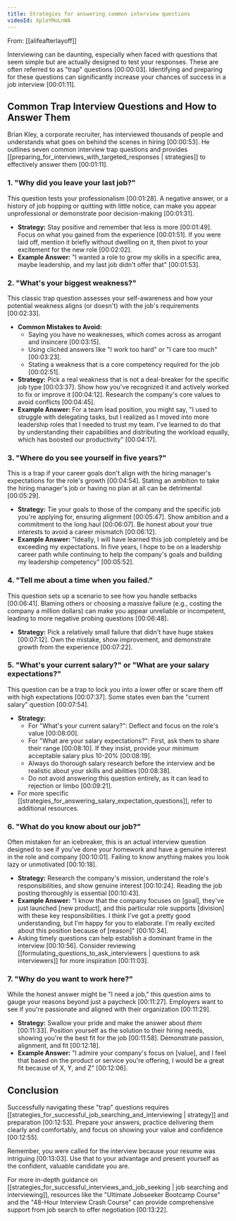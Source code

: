 ```yaml
---
title: Strategies for answering common interview questions
videoId: XploYMoLnWA
---
```


From: [[alifeafterlayoff]] <br/> 

Interviewing can be daunting, especially when faced with questions that seem simple but are actually designed to test your responses. These are often referred to as "trap" questions <a class="yt-timestamp" data-t="00:00:03">[00:00:03]</a>. Identifying and preparing for these questions can significantly increase your chances of success in a job interview <a class="yt-timestamp" data-t="00:01:11">[00:01:11]</a>.

## Common Trap Interview Questions and How to Answer Them

Brian Kley, a corporate recruiter, has interviewed thousands of people and understands what goes on behind the scenes in hiring <a class="yt-timestamp" data-t="00:00:53">[00:00:53]</a>. He outlines seven common interview trap questions and provides [[preparing_for_interviews_with_targeted_responses | strategies]] to effectively answer them <a class="yt-timestamp" data-t="00:01:11">[00:01:11]</a>.

### 1. "Why did you leave your last job?"

This question tests your professionalism <a class="yt-timestamp" data-t="00:01:28">[00:01:28]</a>. A negative answer, or a history of job hopping or quitting with little notice, can make you appear unprofessional or demonstrate poor decision-making <a class="yt-timestamp" data-t="00:01:31">[00:01:31]</a>.

*   **Strategy:** Stay positive and remember that less is more <a class="yt-timestamp" data-t="00:01:49">[00:01:49]</a>. Focus on what you gained from the experience <a class="yt-timestamp" data-t="00:01:51">[00:01:51]</a>. If you were laid off, mention it briefly without dwelling on it, then pivot to your excitement for the new role <a class="yt-timestamp" data-t="00:02:02">[00:02:02]</a>.
*   **Example Answer:** "I wanted a role to grow my skills in a specific area, maybe leadership, and my last job didn't offer that" <a class="yt-timestamp" data-t="00:01:53">[00:01:53]</a>.

### 2. "What's your biggest weakness?"

This classic trap question assesses your self-awareness and how your potential weakness aligns (or doesn't) with the job's requirements <a class="yt-timestamp" data-t="00:02:33">[00:02:33]</a>.

*   **Common Mistakes to Avoid:**
    *   Saying you have no weaknesses, which comes across as arrogant and insincere <a class="yt-timestamp" data-t="00:03:15">[00:03:15]</a>.
    *   Using clichéd answers like "I work too hard" or "I care too much" <a class="yt-timestamp" data-t="00:03:23">[00:03:23]</a>.
    *   Stating a weakness that is a core competency required for the job <a class="yt-timestamp" data-t="00:02:51">[00:02:51]</a>.
*   **Strategy:** Pick a real weakness that is not a deal-breaker for the specific job type <a class="yt-timestamp" data-t="00:03:37">[00:03:37]</a>. Show how you've recognized it and actively worked to fix or improve it <a class="yt-timestamp" data-t="00:04:12">[00:04:12]</a>. Research the company's core values to avoid conflicts <a class="yt-timestamp" data-t="00:04:45">[00:04:45]</a>.
*   **Example Answer:** For a team lead position, you might say, "I used to struggle with delegating tasks, but I realized as I moved into more leadership roles that I needed to trust my team. I've learned to do that by understanding their capabilities and distributing the workload equally, which has boosted our productivity" <a class="yt-timestamp" data-t="00:04:17">[00:04:17]</a>.

### 3. "Where do you see yourself in five years?"

This is a trap if your career goals don't align with the hiring manager's expectations for the role's growth <a class="yt-timestamp" data-t="00:04:54">[00:04:54]</a>. Stating an ambition to take the hiring manager's job or having no plan at all can be detrimental <a class="yt-timestamp" data-t="00:05:29">[00:05:29]</a>.

*   **Strategy:** Tie your goals to those of the company and the specific job you're applying for, ensuring alignment <a class="yt-timestamp" data-t="00:05:47">[00:05:47]</a>. Show ambition and a commitment to the long haul <a class="yt-timestamp" data-t="00:06:07">[00:06:07]</a>. Be honest about your true interests to avoid a career mismatch <a class="yt-timestamp" data-t="00:06:12">[00:06:12]</a>.
*   **Example Answer:** "Ideally, I will have learned this job completely and be exceeding my expectations. In five years, I hope to be on a leadership career path while continuing to help the company's goals and building my leadership competency" <a class="yt-timestamp" data-t="00:05:52">[00:05:52]</a>.

### 4. "Tell me about a time when you failed."

This question sets up a scenario to see how you handle setbacks <a class="yt-timestamp" data-t="00:06:41">[00:06:41]</a>. Blaming others or choosing a massive failure (e.g., costing the company a million dollars) can make you appear unreliable or incompetent, leading to more negative probing questions <a class="yt-timestamp" data-t="00:06:48">[00:06:48]</a>.

*   **Strategy:** Pick a relatively small failure that didn't have huge stakes <a class="yt-timestamp" data-t="00:07:12">[00:07:12]</a>. Own the mistake, show improvement, and demonstrate growth from the experience <a class="yt-timestamp" data-t="00:07:22">[00:07:22]</a>.

### 5. "What's your current salary?" or "What are your salary expectations?"

This question can be a trap to lock you into a lower offer or scare them off with high expectations <a class="yt-timestamp" data-t="00:07:37">[00:07:37]</a>. Some states even ban the "current salary" question <a class="yt-timestamp" data-t="00:07:54">[00:07:54]</a>.

*   **Strategy:**
    *   For "What's your current salary?": Deflect and focus on the role's value <a class="yt-timestamp" data-t="00:08:00">[00:08:00]</a>.
    *   For "What are your salary expectations?": First, ask them to share their range <a class="yt-timestamp" data-t="00:08:10">[00:08:10]</a>. If they insist, provide your minimum acceptable salary plus 10-20% <a class="yt-timestamp" data-t="00:08:19">[00:08:19]</a>.
    *   Always do thorough salary research before the interview and be realistic about your skills and abilities <a class="yt-timestamp" data-t="00:08:38">[00:08:38]</a>.
    *   Do not avoid answering this question entirely, as it can lead to rejection or limbo <a class="yt-timestamp" data-t="00:09:21">[00:09:21]</a>.
*   For more specific [[strategies_for_answering_salary_expectation_questions]], refer to additional resources.

### 6. "What do you know about our job?"

Often mistaken for an icebreaker, this is an actual interview question designed to see if you've done your homework and have a genuine interest in the role and company <a class="yt-timestamp" data-t="00:10:01">[00:10:01]</a>. Failing to know anything makes you look lazy or unmotivated <a class="yt-timestamp" data-t="00:10:18">[00:10:18]</a>.

*   **Strategy:** Research the company's mission, understand the role's responsibilities, and show genuine interest <a class="yt-timestamp" data-t="00:10:24">[00:10:24]</a>. Reading the job posting thoroughly is essential <a class="yt-timestamp" data-t="00:10:43">[00:10:43]</a>.
*   **Example Answer:** "I know that the company focuses on [goal], they've just launched [new product], and this particular role supports [division] with these key responsibilities. I think I've got a pretty good understanding, but I'm happy for you to elaborate. I'm really excited about this position because of [reason]" <a class="yt-timestamp" data-t="00:10:34">[00:10:34]</a>.
*   Asking timely questions can help establish a dominant frame in the interview <a class="yt-timestamp" data-t="00:10:56">[00:10:56]</a>. Consider reviewing [[formulating_questions_to_ask_interviewers | questions to ask interviewers]] for more inspiration <a class="yt-timestamp" data-t="00:11:03">[00:11:03]</a>.

### 7. "Why do you want to work here?"

While the honest answer might be "I need a job," this question aims to gauge your reasons beyond just a paycheck <a class="yt-timestamp" data-t="00:11:27">[00:11:27]</a>. Employers want to see if you're passionate and aligned with their organization <a class="yt-timestamp" data-t="00:11:29">[00:11:29]</a>.

*   **Strategy:** Swallow your pride and make the answer about *them* <a class="yt-timestamp" data-t="00:11:33">[00:11:33]</a>. Position yourself as the solution to their hiring needs, showing you're the best fit for the job <a class="yt-timestamp" data-t="00:11:58">[00:11:58]</a>. Demonstrate passion, alignment, and fit <a class="yt-timestamp" data-t="00:12:18">[00:12:18]</a>.
*   **Example Answer:** "I admire your company's focus on [value], and I feel that based on the product or service you're offering, I would be a great fit because of X, Y, and Z" <a class="yt-timestamp" data-t="00:12:06">[00:12:06]</a>.

## Conclusion

Successfully navigating these "trap" questions requires [[strategies_for_successful_job_searching_and_interviewing | strategy]] and preparation <a class="yt-timestamp" data-t="00:12:53">[00:12:53]</a>. Prepare your answers, practice delivering them clearly and comfortably, and focus on showing your value and confidence <a class="yt-timestamp" data-t="00:12:55">[00:12:55]</a>.

<div class="callout">
Remember, you were called for the interview because your resume was intriguing <a class="yt-timestamp" data-t="00:13:03">[00:13:03]</a>. Use that to your advantage and present yourself as the confident, valuable candidate you are.
</div>

For more in-depth guidance on [[strategies_for_successful_interviews_and_job_seeking | job searching and interviewing]], resources like the "Ultimate Jobseeker Bootcamp Course" and the "48-Hour Interview Crash Course" can provide comprehensive support from job search to offer negotiation <a class="yt-timestamp" data-t="00:13:22">[00:13:22]</a>.